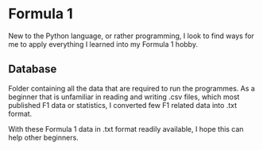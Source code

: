 # Formula 1

New to the Python language, or rather programming, I look to find ways for me to apply everything I learned into my Formula 1 hobby. 

## Database
Folder containing all the data that are required to run the programmes. As a beginner that is unfamiliar in reading and writing .csv files, which most published F1 data or statistics, I converted few F1 related data into .txt format. 

With these Formula 1 data in .txt format readily available, I hope this can help other beginners.

